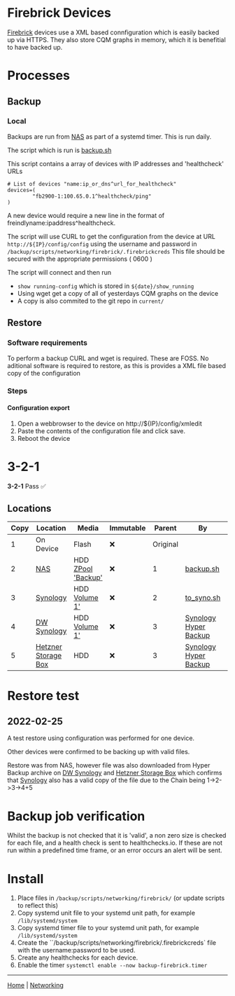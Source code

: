 # Firebrick Devices

[Firebrick](https://www.firebrick.co.uk) devices use a XML based connfiguration which is easily backed up via HTTPS. They also store CQM graphs in memory, which it is benefitial to have backed up.

# Processes
## Backup
### Local
Backups are run from [NAS](/servers/nas/README.md) as part of a systemd timer. This is run daily.

The script which is run is [backup.sh](/networking/firebrick/backup.sh)

This script contains a array of devices with IP addresses and 'healthcheck' URLs

```
# List of devices "name:ip_or_dns^url_for_healthcheck"
devices=(
        "fb2900-1:100.65.0.1^healthcheck/ping"
)
```

A new device would require a new line in the format of freindlyname:ipaddress^healthcheck.

The script will use CURL to get the configuration from the device at URL `http://${IP}/config/config` using the username and password in `/backup/scripts/networking/firebrick/.firebrickcreds` This file should be secured with the appropriate permissions ( 0600 )

The script will connect and then run
* `show running-config` which is stored in `${date}/show_running`
* Using wget get a copy of all of yesterdays CQM graphs on the device
* A copy is also commited to the git repo in `current/`
  
## Restore
### Software requirements
To perform a backup CURL and wget is required. These are FOSS.
No aditional software is required to restore, as this is provides a XML file based copy of the configuration

### Steps
#### Configuration export
1. Open a webbrowser to the device on http://${IP}/config/xmledit
2. Paste the contents of the configuration file and click save.
3. Reboot the device

# 3-2-1

**3-2-1**  Pass :white_check_mark:

## Locations
| Copy | Location  | Media | Immutable | Parent | By | Encrypted |
|------|-----------|-------|-----------|--------|----|-----------|
| 1 | On Device | Flash | :x: | Original | | :x: |
| 2 | [NAS](/servers/nas/README.md) | HDD [ZPool 'Backup'](/servers/nas/README.md#ZPool_backup) | :x: | 1 | [backup.sh](/networking/aruba/backup.sh) | :x: |
| 3 | [Synology](/servers/synology/README.md) | HDD [Volume 1'](/servers/synology/README.md#volume_1) | :x: | 2 | [to_syno.sh](/servers/nas/to_syno.sh) | :x: |
| 4 | [DW Synology](/servers/dw-synology/README.md) | HDD [Volume 1'](/servers/dw-synology/README.md#volume_1) | :x: | 3 | [Synology Hyper Backup](/servers/synology/README.md#Hyper_Backup) | :white_check_mark: By Hyper Backup |
| 5 | [Hetzner Storage Box](/cloud-services/hetzner-storage-box/README.md) | HDD | :x: | 3 | [Synology Hyper Backup](/servers/synology/README.md#Hyper_Backup) | :white_check_mark: By Hyper Backup |

# Restore test
## 2022-02-25
A test restore using configuration was performed for one device. 

Other devices were confirmed to be backing up with valid files.

Restore was from NAS, however file was also downloaded from Hyper Backup archive on [DW Synology](/servers/dw-synology/README.md) and [Hetzner Storage Box](/cloud-services/hetzner-storage-box/README.md) which confirms that [Synology](/servers/synology/README.md) also has a valid copy of the file due to the Chain being 1->2->3->4+5

# Backup job verification
Whilst the backup is not checked that it is 'valid', a non zero size is checked for each file, and a health check is sent to healthchecks.io. If these are not run within a predefined time frame, or an error occurs an alert will be sent.

# Install
1. Place files in `/backup/scripts/networking/firebrick/` (or update scripts to reflect this)
2. Copy systemd unit file to your systemd unit path, for example `/lib/systemd/system`
3. Copy systemd timer file to your systemd unit path, for example `/lib/systemd/system`
4. Create the ``/backup/scripts/networking/firebrick/.firebrickcreds` file with the username:password to be used.
5. Create any healthchecks for each device.
6. Enable the timer `systemctl enable --now backup-firebrick.timer`

---
[Home](/README.md) | [Networking](/networking/README.md)
